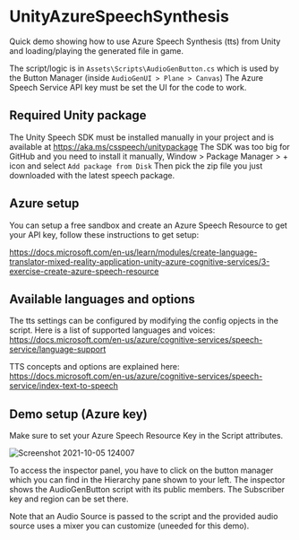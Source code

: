 # UnityAzureSpeechSynthesis

Quick demo showing how to use Azure Speech Synthesis (tts) from Unity and loading/playing the generated file in game.

The script/logic is in `Assets\Scripts\AudioGenButton.cs` which is used by the Button Manager (inside `AudioGenUI > Plane > Canvas`)
The Azure Speech Service API key must be set the UI for the code to work.

## Required Unity package

The Unity Speech SDK must be installed manually in your project and is available at https://aka.ms/csspeech/unitypackage
The SDK was too big for GitHub and you need to install it manually, Window > Package Manager > + icon and select `Add package from Disk` Then pick the zip file you just downloaded with the latest speech package.

## Azure setup

You can setup a free sandbox and create an Azure Speech Resource to get your API key, follow these instructions to get setup:

https://docs.microsoft.com/en-us/learn/modules/create-language-translator-mixed-reality-application-unity-azure-cognitive-services/3-exercise-create-azure-speech-resource

## Available languages and options

The tts settings can be configured by modifying the config opjects in the script. Here is a list of supported languages and voices:
https://docs.microsoft.com/en-us/azure/cognitive-services/speech-service/language-support

TTS concepts and options are explained here: https://docs.microsoft.com/en-us/azure/cognitive-services/speech-service/index-text-to-speech 

## Demo setup (Azure key)

Make sure to set your Azure Speech Resource Key in the Script attributes.

![Screenshot 2021-10-05 124007](https://user-images.githubusercontent.com/113/136091702-ff381102-e73d-43ee-9fb6-c0d4425b2e34.png)

To access the inspector panel, you have to click on the button manager which you can find in the Hierarchy pane shown to your left.
The inspector shows the AudioGenButton script with its public members. The Subscriber key and region can be set there.

Note that an Audio Source is passed to the script and the provided audio source uses a mixer you can customize (uneeded for this demo).
